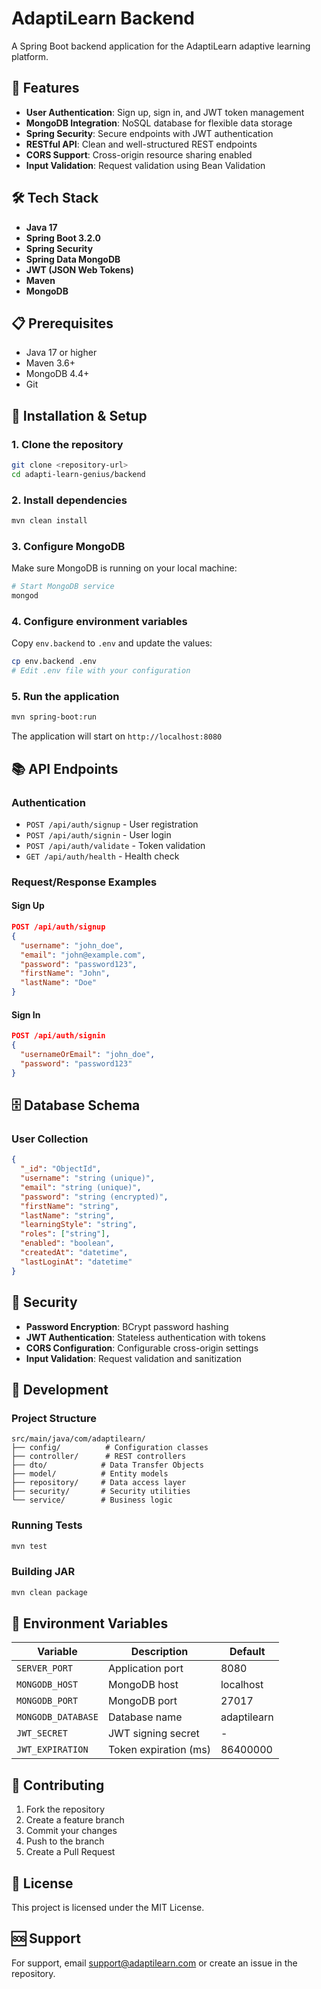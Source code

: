 # AdaptiLearn Backend

A Spring Boot backend application for the AdaptiLearn adaptive learning platform.

## 🚀 Features

- **User Authentication**: Sign up, sign in, and JWT token management
- **MongoDB Integration**: NoSQL database for flexible data storage
- **Spring Security**: Secure endpoints with JWT authentication
- **RESTful API**: Clean and well-structured REST endpoints
- **CORS Support**: Cross-origin resource sharing enabled
- **Input Validation**: Request validation using Bean Validation

## 🛠️ Tech Stack

- **Java 17**
- **Spring Boot 3.2.0**
- **Spring Security**
- **Spring Data MongoDB**
- **JWT (JSON Web Tokens)**
- **Maven**
- **MongoDB**

## 📋 Prerequisites

- Java 17 or higher
- Maven 3.6+
- MongoDB 4.4+
- Git

## 🔧 Installation & Setup

### 1. Clone the repository
```bash
git clone <repository-url>
cd adapti-learn-genius/backend
```

### 2. Install dependencies
```bash
mvn clean install
```

### 3. Configure MongoDB
Make sure MongoDB is running on your local machine:
```bash
# Start MongoDB service
mongod
```

### 4. Configure environment variables
Copy `env.backend` to `.env` and update the values:
```bash
cp env.backend .env
# Edit .env file with your configuration
```

### 5. Run the application
```bash
mvn spring-boot:run
```

The application will start on `http://localhost:8080`

## 📚 API Endpoints

### Authentication
- `POST /api/auth/signup` - User registration
- `POST /api/auth/signin` - User login
- `POST /api/auth/validate` - Token validation
- `GET /api/auth/health` - Health check

### Request/Response Examples

#### Sign Up
```json
POST /api/auth/signup
{
  "username": "john_doe",
  "email": "john@example.com",
  "password": "password123",
  "firstName": "John",
  "lastName": "Doe"
}
```

#### Sign In
```json
POST /api/auth/signin
{
  "usernameOrEmail": "john_doe",
  "password": "password123"
}
```

## 🗄️ Database Schema

### User Collection
```json
{
  "_id": "ObjectId",
  "username": "string (unique)",
  "email": "string (unique)",
  "password": "string (encrypted)",
  "firstName": "string",
  "lastName": "string",
  "learningStyle": "string",
  "roles": ["string"],
  "enabled": "boolean",
  "createdAt": "datetime",
  "lastLoginAt": "datetime"
}
```

## 🔐 Security

- **Password Encryption**: BCrypt password hashing
- **JWT Authentication**: Stateless authentication with tokens
- **CORS Configuration**: Configurable cross-origin settings
- **Input Validation**: Request validation and sanitization

## 🚀 Development

### Project Structure
```
src/main/java/com/adaptilearn/
├── config/          # Configuration classes
├── controller/      # REST controllers
├── dto/            # Data Transfer Objects
├── model/          # Entity models
├── repository/     # Data access layer
├── security/       # Security utilities
└── service/        # Business logic
```

### Running Tests
```bash
mvn test
```

### Building JAR
```bash
mvn clean package
```

## 📝 Environment Variables

| Variable | Description | Default |
|----------|-------------|---------|
| `SERVER_PORT` | Application port | 8080 |
| `MONGODB_HOST` | MongoDB host | localhost |
| `MONGODB_PORT` | MongoDB port | 27017 |
| `MONGODB_DATABASE` | Database name | adaptilearn |
| `JWT_SECRET` | JWT signing secret | - |
| `JWT_EXPIRATION` | Token expiration (ms) | 86400000 |

## 🤝 Contributing

1. Fork the repository
2. Create a feature branch
3. Commit your changes
4. Push to the branch
5. Create a Pull Request

## 📄 License

This project is licensed under the MIT License.

## 🆘 Support

For support, email support@adaptilearn.com or create an issue in the repository.

